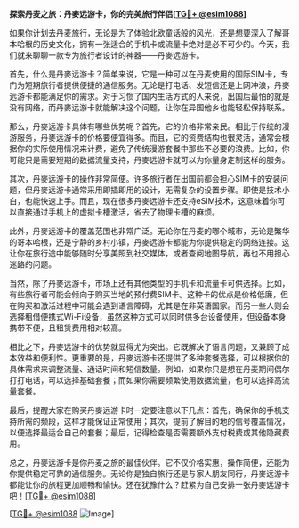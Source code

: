 **探索丹麦之旅：丹麥远游卡，你的完美旅行伴侣[[TG💪+ @esim1088](https://t.me/s/esim1088)]**

如果你计划去丹麦旅行，无论是为了体验北欧童话般的风光，还是想要深入了解哥本哈根的历史文化，拥有一张适合的手机卡或流量卡绝对是必不可少的。今天，我们就来聊聊一款专为旅行者设计的神器——丹麥远游卡。

首先，什么是丹麥远游卡？简单来说，它是一种可以在丹麦使用的国际SIM卡，专门为短期旅行者提供便捷的通信服务。无论是打电话、发短信还是上网冲浪，丹麥远游卡都能满足你的需求。对于习惯了国内生活方式的人来说，出国后最怕的就是没有网络，而丹麥远游卡就能解决这个问题，让你在异国他乡也能轻松保持联系。

那么，丹麥远游卡具体有哪些优势呢？首先，它的价格非常亲民。相比于传统的漫游服务，丹麥远游卡的价格要便宜得多。而且，它的资费结构也很灵活，通常会根据你的实际使用情况来计费，避免了传统漫游套餐中那些不必要的浪费。比如，你可能只是需要短期的数据流量支持，丹麥远游卡就可以为你量身定制这样的服务。

其次，丹麥远游卡的操作非常简便。许多旅行者在出国前都会担心SIM卡的安装问题，但丹麥远游卡通常采用即插即用的设计，无需复杂的设置步骤。即使是技术小白，也能快速上手。而且，现在很多丹麥远游卡还支持eSIM技术，这意味着你可以直接通过手机上的虚拟卡槽激活，省去了物理卡槽的麻烦。

此外，丹麥远游卡的覆盖范围也非常广泛。无论你在丹麦的哪个城市，无论是繁华的哥本哈根，还是宁静的乡村小镇，丹麥远游卡都能为你提供稳定的网络连接。这让你在旅行途中能够随时分享美照到社交媒体，或者查阅地图导航，再也不用担心迷路的问题。

当然，除了丹麥远游卡，市场上还有其他类型的手机卡和流量卡可供选择。比如，有些旅行者可能会倾向于购买当地的预付费SIM卡。这种卡的优点是价格低廉，但在购买和激活过程中可能会遇到语言障碍，尤其是在非英语国家。而另一些人则会选择租借便携式Wi-Fi设备，虽然这种方式可以同时供多台设备使用，但设备本身携带不便，且租赁费用相对较高。

相比之下，丹麥远游卡的优势就显得尤为突出。它既解决了语言问题，又兼顾了成本效益和便利性。更重要的是，丹麥远游卡还提供了多种套餐选择，可以根据你的具体需求来调整流量、通话时间和短信数量。例如，如果你只是想在丹麦期间偶尔打打电话，可以选择基础套餐；而如果你需要频繁使用数据流量，也可以选择高流量套餐。

最后，提醒大家在购买丹麥远游卡时一定要注意以下几点：首先，确保你的手机支持所需的频段，这样才能保证正常使用；其次，提前了解目的地的信号覆盖情况，以便选择最适合自己的套餐；最后，记得检查是否需要额外支付税费或其他隐藏费用。

总之，丹麥远游卡是你丹麦之旅的最佳伙伴。它不仅价格实惠，操作简便，还能为你提供稳定可靠的通信服务。无论你是独自旅行还是与家人朋友同行，丹麥远游卡都能让你的旅程更加顺畅和愉快。还在犹豫什么？赶紧为自己安排一张丹麥远游卡吧！[[TG💪+ @esim1088](https://t.me/s/esim1088)]

[[TG💪+ @esim1088](https://t.me/s/esim1088) ![Image](https://i.postimg.cc/4NQfJmqS/Snipaste-2025-05-13-00-14-12.png)]